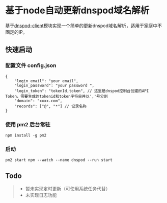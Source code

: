 # 基于node自动更新dnspod域名解析
基于[dnspod-client](https://github.com/ohsc/dnspod-client)模块实现一个简单的更新dnspod域名解析，适用于家庭中不固定的IP。
## 快速启动
### 配置文件 config.json
```
{
    "login_email": "your email",
    "login_password": "your password ",
    "login_token": "tokenId,token", // 这里是dnspod控制台创建的API Token，需要生成的tokenid和token字符串并以','号分割
    "domain": "xxxx.com",
    "records": ["@", "*"] // 记录名称
}
```
### 使用 pm2 后台常驻
```
npm install -g pm2
```
### 启动
```
pm2 start npm --watch --name dnspod --run start
```
## Todo
> * 暂未实现定时更新（可使用系统任务代替）
> * 未实现日志功能